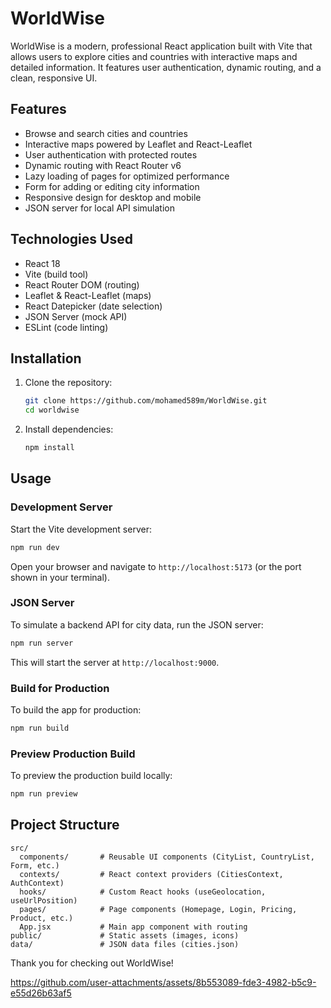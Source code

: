 # WorldWise

WorldWise is a modern, professional React application built with Vite that allows users to explore cities and countries with interactive maps and detailed information. It features user authentication, dynamic routing, and a clean, responsive UI. 

## Features

- Browse and search cities and countries
- Interactive maps powered by Leaflet and React-Leaflet
- User authentication with protected routes
- Dynamic routing with React Router v6
- Lazy loading of pages for optimized performance
- Form for adding or editing city information
- Responsive design for desktop and mobile
- JSON server for local API simulation

## Technologies Used

- React 18
- Vite (build tool)
- React Router DOM (routing)
- Leaflet & React-Leaflet (maps)
- React Datepicker (date selection)
- JSON Server (mock API)
- ESLint (code linting)

## Installation

1. Clone the repository:

   ```bash
   git clone https://github.com/mohamed589m/WorldWise.git
   cd worldwise
   ```

2. Install dependencies:

   ```bash
   npm install
   ```

## Usage

### Development Server

Start the Vite development server:

```bash
npm run dev
```

Open your browser and navigate to `http://localhost:5173` (or the port shown in your terminal).

### JSON Server

To simulate a backend API for city data, run the JSON server:

```bash
npm run server
```

This will start the server at `http://localhost:9000`.

### Build for Production

To build the app for production:

```bash
npm run build
```

### Preview Production Build

To preview the production build locally:

```bash
npm run preview
```

## Project Structure

```
src/
  components/       # Reusable UI components (CityList, CountryList, Form, etc.)
  contexts/         # React context providers (CitiesContext, AuthContext)
  hooks/            # Custom React hooks (useGeolocation, useUrlPosition)
  pages/            # Page components (Homepage, Login, Pricing, Product, etc.)
  App.jsx           # Main app component with routing
public/             # Static assets (images, icons)
data/               # JSON data files (cities.json)
```


Thank you for checking out WorldWise!


https://github.com/user-attachments/assets/8b553089-fde3-4982-b5c9-e55d26b63af5

